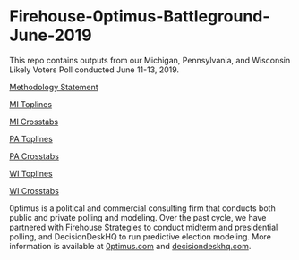 # Firehouse-0ptimus-Battleground-June-2019
This repo contains outputs from our Michigan, Pennsylvania, and Wisconsin Likely Voters Poll conducted June 11-13, 2019.

<a href="https://github.com/optimus-forecasting-and-polling/Firehouse-0ptimus-Battleground-June-2019/blob/master/Firehouse_0ptimus_June_2019_Methodology_Statement.pdf">Methodology Statement</a>

<a href="https://github.com/optimus-forecasting-and-polling/Firehouse-0ptimus-Battleground-June-2019/blob/master/FH_0ptimus_0613_MI_Toplines.pdf">MI Toplines</a>

<a href="https://github.com/optimus-forecasting-and-polling/Firehouse-0ptimus-Battleground-June-2019/blob/master/Crosstabs_MI_June2019.pdf">MI Crosstabs</a>

<a href="https://github.com/optimus-forecasting-and-polling/Firehouse-0ptimus-Battleground-June-2019/blob/master/FH_0ptimus_0613_PA_Toplines.pdf">PA Toplines</a>

<a href="https://github.com/optimus-forecasting-and-polling/Firehouse-0ptimus-Battleground-June-2019/blob/master/Crosstabs_PA_June2019.pdf">PA Crosstabs</a>

<a href="https://github.com/optimus-forecasting-and-polling/Firehouse-0ptimus-Battleground-June-2019/blob/master/FH_0ptimus_0613_WI_Toplines.pdf">WI Toplines</a>

<a href="https://github.com/optimus-forecasting-and-polling/Firehouse-0ptimus-Battleground-June-2019/blob/master/Crosstabs_WI_June2019.pdf">WI Crosstabs</a>


0ptimus is a political and commercial consulting firm that conducts both public and private polling and modeling. Over the past cycle, we have partnered with Firehouse Strategies to conduct midterm and presidential polling, and DecisionDeskHQ to run predictive election modeling. More information is available at <a href="https://www.0ptimus.com">0ptimus.com</a> and <a href="https://www.decisiondeskhq.com">decisiondeskhq.com</a>. 
